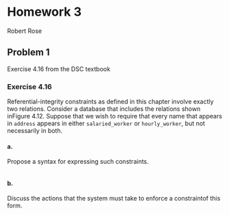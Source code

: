 # Homework 3

Robert Rose

## Problem 1

Exercise 4.16 from the DSC textbook

### Exercise 4.16

Referential-integrity constraints as defined in this chapter involve exactly two 
relations. Consider a database that includes the relations shown inFigure 4.12. 
Suppose that we wish to require that every name that appears in `address` appears 
in either `salaried_worker` or `hourly_worker`, but not necessarily in both.

#### a. 

Propose a syntax for expressing such constraints.

```sql

```

#### b. 

Discuss the actions that the system must take to enforce a constraintof this form.

```sql

```

